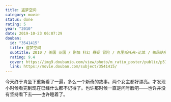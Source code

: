 ```yaml
---
title: 盗梦空间
category: movie
status: done
rating: 5
year: "2010"
date: 2019-10-23 06:07:29
douban:
  id: "3541415"
  title: 盗梦空间
  subtitle: 2010 / 美国 英国 / 剧情 科幻 悬疑 冒险 / 克里斯托弗·诺兰 / 莱昂纳多·迪卡普里奥 约瑟夫·高登-莱维特
  rating: 9.4
  cover: https://img9.doubanio.com/view/photo/m_ratio_poster/public/p513344864.jpg
  link: https://movie.douban.com/subject/3541415/
---
```


今天终于肯坐下重新看了一遍，多么一个新奇的故事。两个女主都好漂亮。才发现小时候看完到现在已经什么都不记得了。也许那时候一直是问号脸吧——也许并没有坚持看下去——也许睡着了。